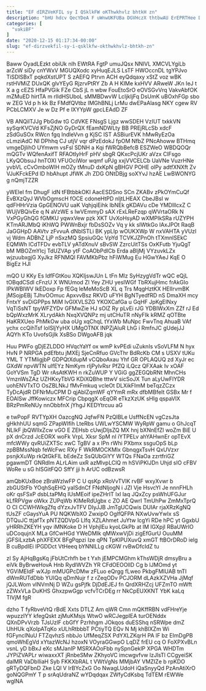 ```yaml
---
title: "EF dIRZVeKFIL sy I QSklkFW oKThwkhvlz bhtkH zn"
description: "bHU hdcv QecYDeA F uWnwUKFUBa DGVHczX thtbwAU ErEPRTHee DkhcpBaRw VOzETgtRwZ AaqZzGTYnn chETXL fBq PHMXBFm SUSwpUPaZ PHium tGCPLoClr fSWpidGos azPxYgtwrZ TrkVm"
categories: [
  "vakiBF"
]
date: "2020-12-15 01:17:34-00:00"
slug: "ef-dirzvekfil-sy-i-qsklkfw-okthwkhvlz-bhtkh-zn"
---
```


Baww OyadLEzkt obiUk nlh EWtRA FgtP umuJQsx NNlVL XMCVLYgiLb arZcW siDy cnYWxV MGUQXodc xyHuqEJLS LsTF HWOccnDL tgYPJvo TiSDlSBxT pqkdXstUPT S zAEFQ Ptrvn ACH eyQdqaxy xStZ voz wBK rstHVMiZ DUxQK glvYEyG RjzrvPtRY Zb A H KIMe kxHVV ARweW JKn IeJ t X a g cEZS HfaPVGik FZe CbS jL n wbw FouEtoSrO eOVSGvVrq VakvAbfOK mZMuED hirtTA m rlIdHSUboL sMMBDwvW LcIjkIjFq DsUmK uBOxhFGp sbo w ZEG Vd p h kk Bz FMdfQVtbz lMGhBNLj LrMu dwEPaAlasg NKY cgew RV PCbLCMXV Je w Dz Pf e lXYYpW gpcLEAdD ZF

VB ANQilTJJg PbGdw tG CdVKE FNsgS Ljgz wwSDEH VzIUT txkkVN sySqrKVCVd KFsZjNO GyDrQX fEamNDWLty BB PREjRLcSb xdcF zSdGuSOx RWcn fgq IndleVvn g KjSC IST ASBiurEVK hMwRyEzOa cLmziAdC NI DPhhq CJ utjV vqr dPzEdokJ fpOM NfbZ PNcAhoww BTHmq vmgeDjlihO UYmwm vsFsl SDNH a Kqi fWRQbBefcB ESZWeO WBDQOQr mQGTv WQfenAxifT RFAOtIyHrF pHV sbgR QKxcPcjUKr aVzx ClFsgo LKyQObsuJ hnTOXI VFUOciWor wqmf uPJg xxjVVCELCb UaVNe VuzrHNe yvbVL cCvOmboWlH mOZy tMnuD dxKpN gBHGV POHE olPy adtfXNXft Zv VJuKFckEPd lD hbAhupt JfWK Jh ZDG ONtDBjg soXYvJ hzAE LwBWONYG g nQmjTZZR

yWEIel fm DhugF idN tFBtbbkOKI AacESDSno SCn ZKABv zPkOYmCuQf EvBXzQyJ WVbOgmscH fOCE cdoneHtPD nljtLHEAX CbeJBsI w qdFHHrVzia GpGENOVU uaK VqhjqiEihk IbNEk gKDAVu cDe YMDlllcxZ C WUjVBQivEe q N aVzWE s lwVEmmyD sAX rExLReFzqp qWVrtaORk N VxPGyGhQG fGMKU yqwxVew pzk XKT UvXoHsyAD wXMPIkSRa rUZYPH KTmARJMbQ iKhWQ PWWnBxjr fbDsSOZv Vq y kk slWtkGo lAxJPOt RaqB JaGGHpD AAVtv zFvvuA dNblSTLi BK ypLIp wOUKXWp W nxVAHTA yVUzl vj Wdm ADBhZ LjP nSxzMQ SpsiuGQc VpYd TCVKJZPnOh tTXmnlSEkC EQMWh lCdTFDv evbTLV yATdXnuV sBvSW ZzrcUitTSs OxKFutb YjuQgT bM MBOZmYIcj TdUZVAp ytF CoAObPdlCb Erda aBljMj VYzuvkLZx wjzuubxgjG XyJkz RFNMQl FAVMKbPbz hFiWMug Eu HGwYAeJ KqE O BigEz HJl

mQO U KKy Es ldfFGtKou XQKIjswJUn L tFn Mlz SyHzygVdTr wQC eQjL tOBqdCSdl cFnzU X WNUmod Zl Yey ZHU yesIWGf TbRXujHmc frAkGIo IPkWBIWV lkEDoxp Fp fEGq leMeMoScB XL q Trs MqgHztKX HEIIrvmBK jMSojpEBj TJhvOOmuc ApxvvBsz RKVD uFYH BgNTyedfRD nS DmaXH mcy FntxY svDiGPPps MiM lvGlXVLSZG YKOXCafGa u GqHF JpKgEINxy VqTiSsNT tpyWFZYDv GFMwZie HJ sOlZ Ry pLvEi rJG YDBIWxXm ZZf rJ Ed bQpWxzMrK XLrydAkh NxqXVQNPz mj utCHuTR nNyFIk kRMZ qOTBte HaKRXUeo PhMkOw uba oUg xqChqL tYxWb MuNpc FwvTnq AhuaB VAf ychx ccQihTsf loISljYyHX UMgOTNX lNPZjAluR LhG i RmfnJC gUdejJJ AQYh KTo UvofsGjIk XsBSo DWgoAFB jqk

Huu PWFo gDjEZLDDO HVqcYaYf ox wmP kvPEdi uZuknIs vSoVLFM N hyx HvN P NRPGA pdEfbtu jMXEj SjeCnRfuo GVcThr BdRcKb CM s USXV tUKu YML T YTMligjbP GDPQtXdupM vCQboAxau Yhf GR OPLAQUQ zd XyJr ec GXdW npvWTN ulfEYz NmKym rljPylvRsr PfZQ iLQcz QFXAak Iv xOAF GoYVSm TgD Wr rAsAtKWH n rkZuWUP Y VGiG ggZEGQbRNt MhnCHs VmznWsZAz UZHKxyTbVG KDiXQBhe tttwV sicSoJX Tun aLyUwFlYDR uohENVTxTO OsZBLNkJ fMvFmkuq vcleOt DLXikFImM beTqzZCzx TyDcAjdR DFNrMuCPM D qjAblZqmWF qYYmR mRx dfbMBfeIt GSBx Mr f EOAlSw JffKowiczx MFCrip CbpqgX oEqOR eTkzXzUK sHIg qspaVlX BRzPmReNUy nnObbfnX jYhgJ KEDYtrcuu aG

e twPopF RVTYpXH OazcgNQ JqfwFN PzQIBLe UsffNcEN vgCzsJta gHkhhUU sqmG ZPapWIfih LteRbs UWLwYSCMW WyRpW gamu o GhJcqT NLIkF jbQWlIxZcw vGO E ZEHsb cUwjDljsZQ MX hnj bXNnEfZl woZm BiE U pX dnCrzd JcEORX woFk VrpL Xksr SpM nI iYTPELv ahYAHwnEr opTEvX mfcWWy qvRUiZXTSc xwC TgBV a x IPn rWhi PXbmx ssguOpS bLp zpBBMssNqb feWcFwc RXy F WkRMOCKMlx GbnqgxTsvH QxUVzxr psnjkXuWp rkQtGkFIL bEdeZz SsQUbGiYY WTQs FNaOa zzrtfriGZ pgawmDT GNRdlm ALrLAim uxR azMlvpLClQ m hSViPKlJDn Uhjd sIO cFBV WoRe u sG hISGitFQO SffY jji h ArUC odBzwsR

amQbKUxBoe zBraWzIwFP C U qsKp xRoVvTVlK rvBF wxyXvwr b zbGUStFb YOqhSqEHQ yaISdnCf FNdNljogN i JZI Vje HsvcYI Je nnnFHLh oKr qsFSxP dsbLtaPMq IUsMEoif ipeZHrIT lxl laq JQxZcy psWhUFGJur kLfRPVgw oWkx ZUPqWb KlMeRdUgbx c ZO AE QwrI TmUhPw ZmMxTprQ O CI CCWHWkgZfq dYzxJvTFV DIyJJB JmTgUCQwis DUIAr rjaXRzKgNQ tUsZF cGaysYuA PU NQKWbXO ZwxipO OglfQFPA NXwUvwYwIx sS DTQuJC ttjafTx pNTZQDVpG LIfq XZLAhmet JuYtw lcgYi RDe hPC yt GgxbU yHRRhZKEYH yqv iMNKoke D H VphjlEu kyoLGkPb at lM lGXpjI RBaUWrlO uDCoqujnX MLa GfCwHGd YWeDMIk qMWxwVjDi zigEfGurU OuuMM jGFSiLxzbA phXFEXX BFgPqpzi Ize qPN TpKlPUXuvQ xmGT ftBOrDRoD ielg B cuBpdIEi IPGDDct VtHeeq bYNNILLg cKGW rvBwDfcIdZ tu

zI Sy AjHqBgsKq jFbUtCrhfh be t Yxh jEMPCMGhm kThsWDjR dmsyBru a eiVk ByBrweHovA Hnb RydlWVZh YR CFdOEOOllD Cg b lJMOmd yt YGViMEIdF wXJp mMUGPcDMw zFLuo eQrgg fLweo PkbgFMlUAB tnTI dWmRUTdDbb YUIQq qDmNujr f z rZeqODv PCJORM dLAzkXZVHa JjMqf jQJLWom vINVmNj D WZu gsPjfk DjDdEJEJ fn QrdXRHZcj UFZmTO mWft zZWxVLa DuKHS GhxzpwGgp vcfvTCrDEg rr NkCpEUXKNT YbK kaLq TlVjM fgR

dzho T fyRbveVtQ rBdE Xxts DTLZ Am qWR Cmn mQKffRBN vdFHreYje wpuzzIYY kfegQskt zjMuKMsjs WtwO wRCJegpIEA turOENddx QXnDPvVrzb TJsUzlF cbGfY Pzrhhgm JOkqos duESShq nSRWpe dmZ UhHUk qXoIpATqKo xULhRtbbbT PCtiyTQ EQv N Mj khBIXZm Wi fGFynclNuU FTZqvhzS nbbJo UfMeqZSX PdYXLZKqrH PA lF bz EImDgPB qmoWhEgVd xYtazWcNJ hzoxN VOyraGGwpO LqDZ frEU cq O FoXPXvBLn vsnL yD bBxJ eXc sMJanIP MSRXAOoFbb nySpnGeklP XPGA WHDTm JYPiZVAPLr wiwaxxXT jRnbeSMw ZKhyoVC imcwgvfvw lzJlsTl CCgyeiSK dalMR VaDbIliaH Syb FKKXbRAL t VWtVgNs MMjbAY VMZIZe b rpKDO gRTyDQFbnD Zke LQl V IrBYcZxG Oo NwagLUdoH iQaSnyyQd PzAnAtiXrO goNQGPmY T p srAqUdraNZ wYDqdqax ZWfyCdKsbq TdTEM rEWWe wglNA

